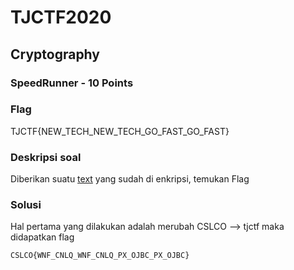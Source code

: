 # TJCTF2020

## Cryptography

### SpeedRunner - 10 Points

### Flag
TJCTF{NEW_TECH_NEW_TECH_GO_FAST_GO_FAST}
### Deskripsi soal

Diberikan suatu [text](/text/speedrunner.txt) yang sudah di enkripsi, temukan Flag


### Solusi
Hal pertama yang dilakukan adalah merubah CSLCO --> tjctf maka didapatkan flag
```
CSLCO{WNF_CNLQ_WNF_CNLQ_PX_OJBC_PX_OJBC}
```
